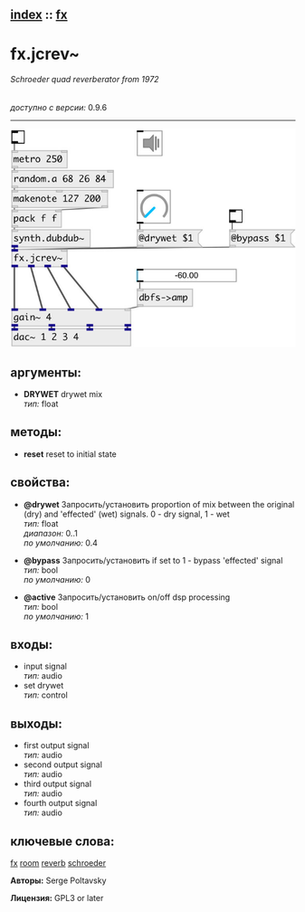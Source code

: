 [index](index.html) :: [fx](category_fx.html)
---

# fx.jcrev~

###### Schroeder quad reverberator from 1972

*доступно с версии:* 0.9.6

---




[![example](../examples/img/fx.jcrev~.jpg)](../examples/pd/fx.jcrev~.pd)



## аргументы:

* **DRYWET**
drywet mix<br>
_тип:_ float<br>



## методы:

* **reset**
reset to initial state<br>




## свойства:

* **@drywet** 
Запросить/установить proportion of mix between the original (dry) and &#39;effected&#39; (wet) signals. 0 -
dry signal, 1 - wet<br>
_тип:_ float<br>
_диапазон:_ 0..1<br>
_по умолчанию:_ 0.4<br>

* **@bypass** 
Запросить/установить if set to 1 - bypass &#39;effected&#39; signal<br>
_тип:_ bool<br>
_по умолчанию:_ 0<br>

* **@active** 
Запросить/установить on/off dsp processing<br>
_тип:_ bool<br>
_по умолчанию:_ 1<br>



## входы:

* input signal<br>
_тип:_ audio
* set drywet<br>
_тип:_ control



## выходы:

* first output signal<br>
_тип:_ audio
* second output signal<br>
_тип:_ audio
* third output signal<br>
_тип:_ audio
* fourth output signal<br>
_тип:_ audio



## ключевые слова:

[fx](keywords/fx.html)
[room](keywords/room.html)
[reverb](keywords/reverb.html)
[schroeder](keywords/schroeder.html)






**Авторы:** Serge Poltavsky




**Лицензия:** GPL3 or later





